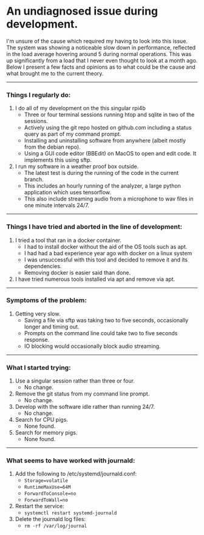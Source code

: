 # An undiagnosed issue during development.

I'm unsure of the cause which required my having to look into this issue.  The system was
showing a noticeable slow down in performance, reflected in the load average hovering
around 5 during normal operations.  This was up significantly from a load that I never
even thought to look at a month ago.  Below I present a few facts and opinions as to what
could be the cause and what brought me to the current theory.

---

### Things I regularly do:

1. I do all of my development on the this singular rpi4b
	* Three or four terminal sessions running htop and sqlite in two of the sessions.
	* Actively using the git repo hosted on github.com including a status query as part of my command prompt.
	* Installing and uninstalling software from anywhere (albeit mostly from the debian repo).
	* Using a GUI code editor (BBEdit) on MacOS to open and edit code.  It implements this using sftp.
1. I run my software in a weather proof box outside.
	* The latest test is during the running of the code in the current branch.
	* This includes an hourly running of the analyzer, a large python application which uses tensorflow.
	* This also include streaming audio from a microphone to wav files in one minute intervals 24/7.

---

### Things I have tried and aborted in the line of development:

1. I tried a tool that ran in a docker container.
	* I had to install docker without the aid of the OS tools such as apt.
	* I had had a bad experience year ago with docker on a linux system
	* I was unsuccessful with this tool and decided to remove it and its dependencies.
	* Removing docker is easier said than done.
1. I have tried numerous tools installed via apt and remove via apt.

---

### Symptoms of the problem:

1. Getting very slow.
	* Saving a file via sftp was taking two to five seconds, occasionally longer and timing out.
	* Prompts on the command line could take two to five seconds response.
	* IO blocking would occasionally block audio streaming.

---

### What I started trying:

1. Use a singular session rather than three or four.
	* No change.
1. Remove the git status from my command line prompt.
	* No change.
1. Develop with the software idle rather than running 24/7.
	* No change.
1. Search for CPU pigs.
	* None found.
1. Search for memory pigs.
	* None found.

---

### What seems to have worked with journald:

1. Add the following to /etc/systemd/journald.conf:
	* `Storage=volatile`
	* `RuntimeMaxUse=64M`
	* `ForwardToConsole=no`
	* `ForwardToWall=no`
1. Restart the service:
	* `systemctl restart systemd-journald`
1. Delete the journald log files:
	* `rm -rf /var/log/journal`
